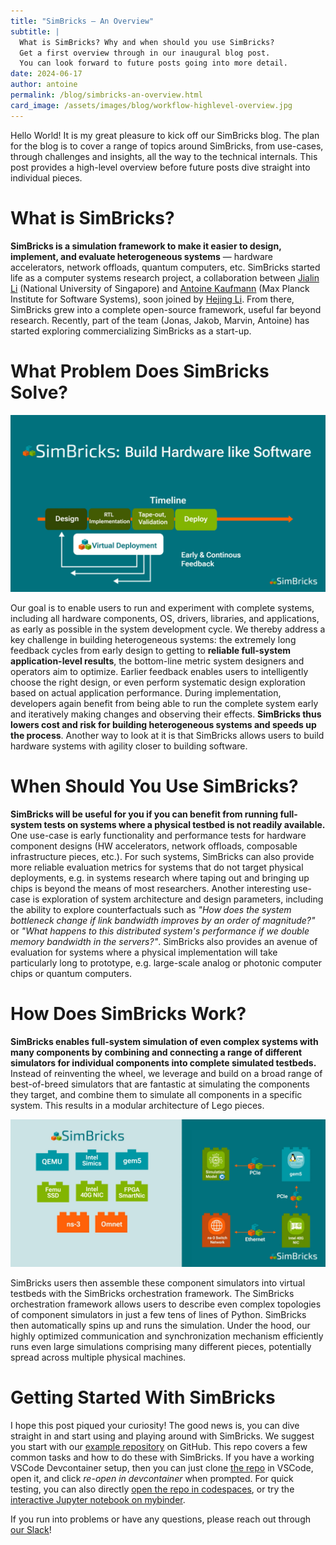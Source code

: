 ```yaml
---
title: "SimBricks — An Overview"
subtitle: |
  What is SimBricks? Why and when should you use SimBricks?
  Get a first overview through in our inaugural blog post.
  You can look forward to future posts going into more detail.
date: 2024-06-17
author: antoine
permalink: /blog/simbricks-an-overview.html
card_image: /assets/images/blog/workflow-highlevel-overview.jpg
---
```


Hello World! It is my great pleasure to kick off our SimBricks blog. The plan
for the blog is to cover a range of topics around SimBricks, from use-cases,
through challenges and insights, all the way to the technical internals. This
post provides a high-level overview before future posts dive straight into
individual pieces.

# What is SimBricks?
**SimBricks is a simulation framework to make it easier to design, implement, and
evaluate heterogeneous systems** — hardware accelerators, network offloads,
quantum computers, etc. SimBricks started life as a computer systems research
project, a collaboration between [Jialin Li](https://www.comp.nus.edu.sg/~lijl/)
(National University of Singapore) and [Antoine
Kaufmann](https://antoine.systems/) (Max Planck Institute for Software Systems),
soon joined by [Hejing Li](https://hajeongee.github.io/). From there, SimBricks
grew into a complete open-source framework, useful far beyond research.
Recently, part of the team (Jonas, Jakob, Marvin, Antoine) has started exploring
commercializing SimBricks as a start-up.

# What Problem Does SimBricks Solve?

![SimBricks Workflow overview.](/assets/images/blog/workflow-highlevel-overview.jpg)

Our goal is to enable users to run and experiment with complete systems,
including all hardware components, OS, drivers, libraries, and applications, as
early as possible in the system development cycle. We thereby address a key
challenge in building heterogeneous systems: the extremely long feedback cycles
from early design to getting to **reliable full-system application-level
results**, the bottom-line metric system designers and operators aim to
optimize. Earlier feedback enables users to intelligently choose the right
design, or even perform systematic design exploration based on actual
application performance. During implementation, developers again benefit from
being able to run the complete system early and iteratively making changes and
observing their effects. **SimBricks thus lowers cost and risk for building
heterogeneous systems and speeds up the process**. Another way to look at it is
that SimBricks allows users to build hardware systems with agility closer to
building software.


# When Should You Use SimBricks?
**SimBricks will be useful for you if you can benefit from running full-system
tests on systems where a physical testbed is not readily available.** One
use-case is early functionality and performance tests for hardware component
designs (HW accelerators, network offloads, composable infrastructure pieces,
etc.). For such systems, SimBricks can also provide more reliable evaluation
metrics for systems that do not target physical deployments, e.g. in systems
research where taping out and bringing up chips is beyond the means of most
researchers. Another interesting use-case is exploration of system architecture
and design parameters, including the ability to explore counterfactuals such as
*"How does the system bottleneck change if link bandwidth improves by an order of
magnitude?"* or *"What happens to this distributed system's performance if we
double memory bandwidth in the servers?"*. SimBricks also provides an avenue of
evaluation for systems where a physical implementation will take particularly
long to prototype, e.g. large-scale analog or photonic computer chips or
quantum computers.

# How Does SimBricks Work?
**SimBricks enables full-system simulation of even complex systems with many
components by combining and connecting a range of different simulators for
individual components into complete simulated testbeds.** Instead of reinventing
the wheel, we leverage and build on a broad range of best-of-breed simulators
that are fantastic at simulating the components they target, and combine them to
simulate all components in a specific system. This results in a modular
architecture of Lego pieces.

![SimBricks Components and Simple Example System.](/assets/images/blog/simbricks-example.jpg)

SimBricks users then assemble these component simulators into virtual testbeds
with the SimBricks orchestration framework. The SimBricks orchestration
framework allows users to describe even complex topologies of component
simulators in just a few tens of lines of Python. SimBricks then automatically
spins up and runs the simulation. Under the hood, our highly optimized
communication and synchronization mechanism efficiently runs even large
simulations comprising many different pieces, potentially spread across multiple
physical machines.

# Getting Started With SimBricks
I hope this post piqued your curiosity! The good news is, you can dive straight
in and start using and playing around with SimBricks. We suggest you start with
our [example repository](https://github.com/simbricks/simbricks-examples) on
GitHub. This repo covers a few common tasks and how to do these with SimBricks.
If you have a working VSCode Devcontainer setup, then you can just clone [the
repo](https://github.com/simbricks/simbricks-examples) in VSCode, open it, and
click *re-open in devcontainer* when prompted. For quick testing, you can also
directly [open the repo in
codespaces](https://codespaces.new/simbricks/simbricks-examples/?quickstart=1),
or try the [interactive Jupyter notebook on
mybinder](https://mybinder.org/v2/gh/simbricks/labs/main?urlpath=git-pull%3Frepo%3Dhttps%253A%252F%252Fgithub.com%252Fsimbricks%252Fsimbricks-examples%26urlpath%3Dlab%252Ftree%252Fsimbricks-examples%252Ffirst-steps%252Ffirst_steps.ipynb%26branch%3Dmain).

If you run into problems or have any questions, please reach out through [our
Slack](https://join.slack.com/t/simbricks/shared_invite/zt-16y96155y-xspnVcm18EUkbUHDcSVonA)!
